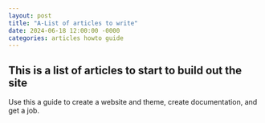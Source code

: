 ```yaml
---
layout: post
title: "A-List of articles to write"
date: 2024-06-18 12:00:00 -0000
categories: articles howto guide 
---
```

## This is a list of articles to start to build out the site
Use this a guide to create a website and theme, create documentation, and get a job.

